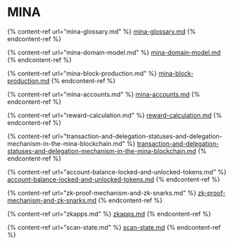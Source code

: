 # MINA

{% content-ref url="mina-glossary.md" %}
[mina-glossary.md](mina-glossary.md)
{% endcontent-ref %}

{% content-ref url="mina-domain-model.md" %}
[mina-domain-model.md](mina-domain-model.md)
{% endcontent-ref %}

{% content-ref url="mina-block-production.md" %}
[mina-block-production.md](mina-block-production.md)
{% endcontent-ref %}

{% content-ref url="mina-accounts.md" %}
[mina-accounts.md](mina-accounts.md)
{% endcontent-ref %}

{% content-ref url="reward-calculation.md" %}
[reward-calculation.md](reward-calculation.md)
{% endcontent-ref %}

{% content-ref url="transaction-and-delegation-statuses-and-delegation-mechanism-in-the-mina-blockchain.md" %}
[transaction-and-delegation-statuses-and-delegation-mechanism-in-the-mina-blockchain.md](transaction-and-delegation-statuses-and-delegation-mechanism-in-the-mina-blockchain.md)
{% endcontent-ref %}

{% content-ref url="account-balance-locked-and-unlocked-tokens.md" %}
[account-balance-locked-and-unlocked-tokens.md](account-balance-locked-and-unlocked-tokens.md)
{% endcontent-ref %}

{% content-ref url="zk-proof-mechanism-and-zk-snarks.md" %}
[zk-proof-mechanism-and-zk-snarks.md](zk-proof-mechanism-and-zk-snarks.md)
{% endcontent-ref %}

{% content-ref url="zkapps.md" %}
[zkapps.md](zkapps.md)
{% endcontent-ref %}

{% content-ref url="scan-state.md" %}
[scan-state.md](scan-state.md)
{% endcontent-ref %}
